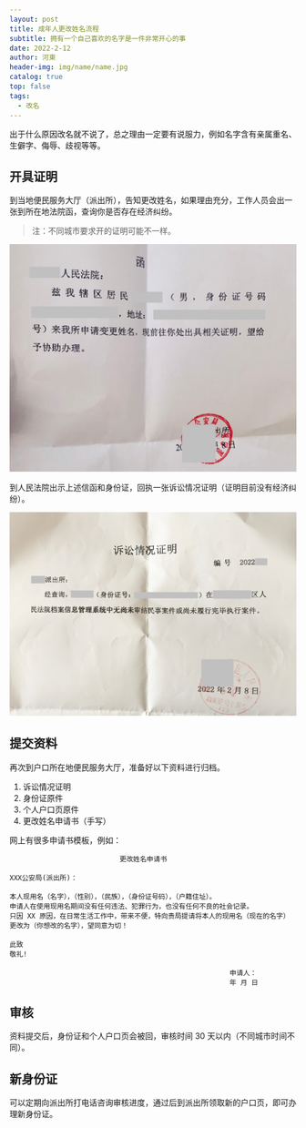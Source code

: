 ```yaml
---
layout: post
title: 成年人更改姓名流程
subtitle: 拥有一个自己喜欢的名字是一件非常开心的事
date: 2022-2-12
author: 河東
header-img: img/name/name.jpg
catalog: true
top: false
tags:
  - 改名
---
```


出于什么原因改名就不说了，总之理由一定要有说服力，例如名字含有亲属重名、生僻字、侮辱、歧视等等。

## 开具证明

到当地便民服务大厅（派出所），告知更改姓名，如果理由充分，工作人员会出一张到所在地法院函，查询你是否存在经济纠纷。

> 注：不同城市要求开的证明可能不一样。

![](/img/name/1.jpeg)

到人民法院出示上述信函和身份证，回执一张诉讼情况证明（证明目前没有经济纠纷）。

![](/img/name/2.jpg)

## 提交资料

再次到户口所在地便民服务大厅，准备好以下资料进行归档。

1. 诉讼情况证明
2. 身份证原件
3. 个人户口页原件
4. 更改姓名申请书（手写）

网上有很多申请书模板，例如：

```
                           更改姓名申请书

XXX公安局(派出所)：

本人现用名（名字），（性别），（民族），（身份证号码），（户籍住址）。
申请人在使用现用名期间没有任何违法、犯罪行为，也没有任何不良的社会记录。
只因 XX 原因，在日常生活工作中，带来不便，特向贵局提请将本人的现用名（现在的名字）更改为（你想改的名字），望同意为切！

此致
敬礼! 

                                                      申请人：
                                                      年 月 日
```

## 审核

资料提交后，身份证和个人户口页会被回，审核时间 30 天以内（不同城市时间不同）。

## 新身份证

可以定期向派出所打电话咨询审核进度，通过后到派出所领取新的户口页，即可办理新身份证。
